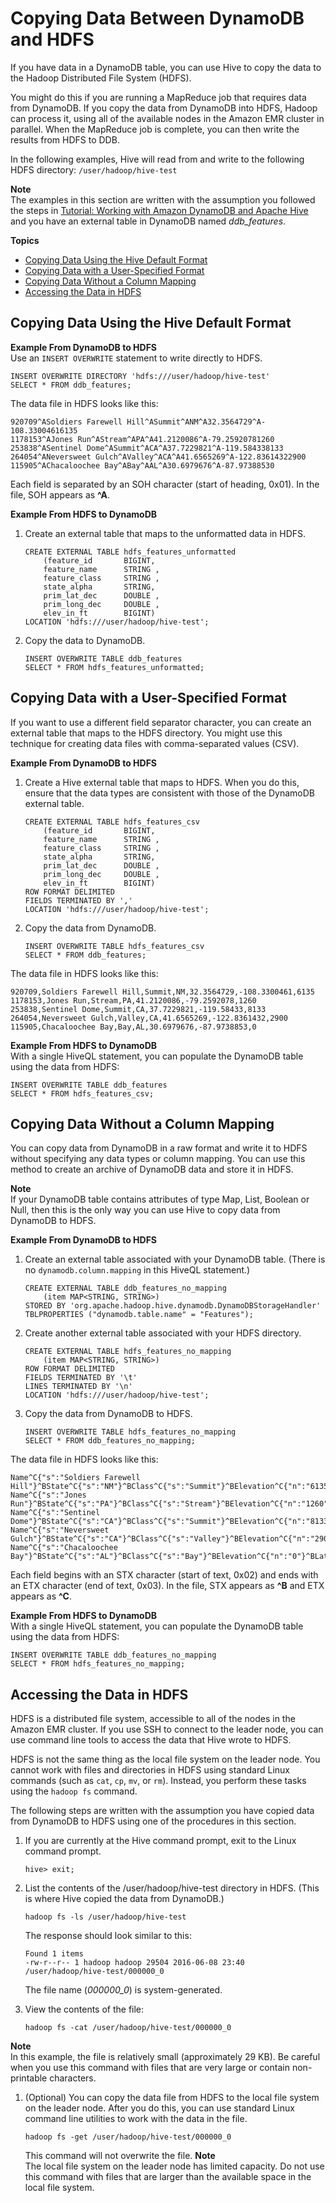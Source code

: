 # Copying Data Between DynamoDB and HDFS<a name="EMRforDynamoDB.CopyingData.HDFS"></a>

If you have data in a DynamoDB table, you can use Hive to copy the data to the Hadoop Distributed File System \(HDFS\)\.

You might do this if you are running a MapReduce job that requires data from DynamoDB\. If you copy the data from DynamoDB into HDFS, Hadoop can process it, using all of the available nodes in the Amazon EMR cluster in parallel\. When the MapReduce job is complete, you can then write the results from HDFS to DDB\.

In the following examples, Hive will read from and write to the following HDFS directory: `/user/hadoop/hive-test`

**Note**  
The examples in this section are written with the assumption you followed the steps in [Tutorial: Working with Amazon DynamoDB and Apache Hive](EMRforDynamoDB.Tutorial.md) and you have an external table in DynamoDB named *ddb\_features*\. 

**Topics**
+ [Copying Data Using the Hive Default Format](#EMRforDynamoDB.CopyingData.HDFS.DefaultFormat)
+ [Copying Data with a User\-Specified Format](#EMRforDynamoDB.CopyingData.HDFS.UserSpecifiedFormat)
+ [Copying Data Without a Column Mapping](#EMRforDynamoDB.CopyingData.HDFS.NoColumnMapping)
+ [Accessing the Data in HDFS](#EMRforDynamoDB.CopyingData.HDFS.ViewingData)

## Copying Data Using the Hive Default Format<a name="EMRforDynamoDB.CopyingData.HDFS.DefaultFormat"></a>

**Example From DynamoDB to HDFS**  
Use an `INSERT OVERWRITE` statement to write directly to HDFS\.  

```
INSERT OVERWRITE DIRECTORY 'hdfs:///user/hadoop/hive-test'
SELECT * FROM ddb_features;
```
The data file in HDFS looks like this:  

```
920709^ASoldiers Farewell Hill^ASummit^ANM^A32.3564729^A-108.33004616135
1178153^AJones Run^AStream^APA^A41.2120086^A-79.25920781260
253838^ASentinel Dome^ASummit^ACA^A37.7229821^A-119.584338133
264054^ANeversweet Gulch^AValley^ACA^A41.6565269^A-122.83614322900
115905^AChacaloochee Bay^ABay^AAL^A30.6979676^A-87.97388530
```
Each field is separated by an SOH character \(start of heading, 0x01\)\. In the file, SOH appears as **^A**\.

**Example From HDFS to DynamoDB**  

1. Create an external table that maps to the unformatted data in HDFS\.

   ```
   CREATE EXTERNAL TABLE hdfs_features_unformatted
       (feature_id       BIGINT,
       feature_name      STRING ,
       feature_class     STRING ,
       state_alpha       STRING,
       prim_lat_dec      DOUBLE ,
       prim_long_dec     DOUBLE ,
       elev_in_ft        BIGINT)
   LOCATION 'hdfs:///user/hadoop/hive-test';
   ```

1. Copy the data to DynamoDB\.

   ```
   INSERT OVERWRITE TABLE ddb_features
   SELECT * FROM hdfs_features_unformatted;
   ```

## Copying Data with a User\-Specified Format<a name="EMRforDynamoDB.CopyingData.HDFS.UserSpecifiedFormat"></a>

If you want to use a different field separator character, you can create an external table that maps to the HDFS directory\. You might use this technique for creating data files with comma\-separated values \(CSV\)\.

**Example From DynamoDB to HDFS**  

1. Create a Hive external table that maps to HDFS\. When you do this, ensure that the data types are consistent with those of the DynamoDB external table\.

   ```
   CREATE EXTERNAL TABLE hdfs_features_csv
       (feature_id       BIGINT,
       feature_name      STRING ,
       feature_class     STRING ,
       state_alpha       STRING,
       prim_lat_dec      DOUBLE ,
       prim_long_dec     DOUBLE ,
       elev_in_ft        BIGINT)
   ROW FORMAT DELIMITED
   FIELDS TERMINATED BY ','
   LOCATION 'hdfs:///user/hadoop/hive-test';
   ```

1. Copy the data from DynamoDB\.

   ```
   INSERT OVERWRITE TABLE hdfs_features_csv
   SELECT * FROM ddb_features;
   ```
The data file in HDFS looks like this:  

```
920709,Soldiers Farewell Hill,Summit,NM,32.3564729,-108.3300461,6135
1178153,Jones Run,Stream,PA,41.2120086,-79.2592078,1260
253838,Sentinel Dome,Summit,CA,37.7229821,-119.58433,8133
264054,Neversweet Gulch,Valley,CA,41.6565269,-122.8361432,2900
115905,Chacaloochee Bay,Bay,AL,30.6979676,-87.9738853,0
```

**Example From HDFS to DynamoDB**  
With a single HiveQL statement, you can populate the DynamoDB table using the data from HDFS:  

```
INSERT OVERWRITE TABLE ddb_features
SELECT * FROM hdfs_features_csv;
```

## Copying Data Without a Column Mapping<a name="EMRforDynamoDB.CopyingData.HDFS.NoColumnMapping"></a>

You can copy data from DynamoDB in a raw format and write it to HDFS without specifying any data types or column mapping\. You can use this method to create an archive of DynamoDB data and store it in HDFS\.



**Note**  
If your DynamoDB table contains attributes of type Map, List, Boolean or Null, then this is the only way you can use Hive to copy data from DynamoDB to HDFS\.

**Example From DynamoDB to HDFS**  

1. Create an external table associated with your DynamoDB table\. \(There is no `dynamodb.column.mapping` in this HiveQL statement\.\)

   ```
   CREATE EXTERNAL TABLE ddb_features_no_mapping
       (item MAP<STRING, STRING>)
   STORED BY 'org.apache.hadoop.hive.dynamodb.DynamoDBStorageHandler'
   TBLPROPERTIES ("dynamodb.table.name" = "Features");
   ```

   

1. Create another external table associated with your HDFS directory\.

   ```
   CREATE EXTERNAL TABLE hdfs_features_no_mapping
       (item MAP<STRING, STRING>)
   ROW FORMAT DELIMITED
   FIELDS TERMINATED BY '\t'
   LINES TERMINATED BY '\n'
   LOCATION 'hdfs:///user/hadoop/hive-test';
   ```

1. Copy the data from DynamoDB to HDFS\.

   ```
   INSERT OVERWRITE TABLE hdfs_features_no_mapping
   SELECT * FROM ddb_features_no_mapping;
   ```
The data file in HDFS looks like this:  

```
Name^C{"s":"Soldiers Farewell Hill"}^BState^C{"s":"NM"}^BClass^C{"s":"Summit"}^BElevation^C{"n":"6135"}^BLatitude^C{"n":"32.3564729"}^BId^C{"n":"920709"}^BLongitude^C{"n":"-108.3300461"}
Name^C{"s":"Jones Run"}^BState^C{"s":"PA"}^BClass^C{"s":"Stream"}^BElevation^C{"n":"1260"}^BLatitude^C{"n":"41.2120086"}^BId^C{"n":"1178153"}^BLongitude^C{"n":"-79.2592078"}
Name^C{"s":"Sentinel Dome"}^BState^C{"s":"CA"}^BClass^C{"s":"Summit"}^BElevation^C{"n":"8133"}^BLatitude^C{"n":"37.7229821"}^BId^C{"n":"253838"}^BLongitude^C{"n":"-119.58433"}
Name^C{"s":"Neversweet Gulch"}^BState^C{"s":"CA"}^BClass^C{"s":"Valley"}^BElevation^C{"n":"2900"}^BLatitude^C{"n":"41.6565269"}^BId^C{"n":"264054"}^BLongitude^C{"n":"-122.8361432"}
Name^C{"s":"Chacaloochee Bay"}^BState^C{"s":"AL"}^BClass^C{"s":"Bay"}^BElevation^C{"n":"0"}^BLatitude^C{"n":"30.6979676"}^BId^C{"n":"115905"}^BLongitude^C{"n":"-87.9738853"}
```
Each field begins with an STX character \(start of text, 0x02\) and ends with an ETX character \(end of text, 0x03\)\. In the file, STX appears as **^B** and ETX appears as **^C**\.

**Example From HDFS to DynamoDB**  
With a single HiveQL statement, you can populate the DynamoDB table using the data from HDFS:  

```
INSERT OVERWRITE TABLE ddb_features_no_mapping
SELECT * FROM hdfs_features_no_mapping;
```

## Accessing the Data in HDFS<a name="EMRforDynamoDB.CopyingData.HDFS.ViewingData"></a>

HDFS is a distributed file system, accessible to all of the nodes in the Amazon EMR cluster\. If you use SSH to connect to the leader node, you can use command line tools to access the data that Hive wrote to HDFS\.

HDFS is not the same thing as the local file system on the leader node\. You cannot work with files and directories in HDFS using standard Linux commands \(such as `cat`, `cp`, `mv`, or `rm`\)\. Instead, you perform these tasks using the `hadoop fs` command\.

The following steps are written with the assumption you have copied data from DynamoDB to HDFS using one of the procedures in this section\.

1. If you are currently at the Hive command prompt, exit to the Linux command prompt\.

   ```
   hive> exit;
   ```

1. List the contents of the /user/hadoop/hive\-test directory in HDFS\. \(This is where Hive copied the data from DynamoDB\.\)

   ```
   hadoop fs -ls /user/hadoop/hive-test
   ```

   The response should look similar to this:

   ```
   Found 1 items
   -rw-r--r-- 1 hadoop hadoop 29504 2016-06-08 23:40 /user/hadoop/hive-test/000000_0
   ```

   The file name \(*000000\_0*\) is system\-generated\.

1. View the contents of the file:

   ```
   hadoop fs -cat /user/hadoop/hive-test/000000_0
   ```
**Note**  
In this example, the file is relatively small \(approximately 29 KB\)\. Be careful when you use this command with files that are very large or contain non\-printable characters\.

1. \(Optional\) You can copy the data file from HDFS to the local file system on the leader node\. After you do this, you can use standard Linux command line utilities to work with the data in the file\.

   ```
   hadoop fs -get /user/hadoop/hive-test/000000_0
   ```

   This command will not overwrite the file\.
**Note**  
The local file system on the leader node has limited capacity\. Do not use this command with files that are larger than the available space in the local file system\.